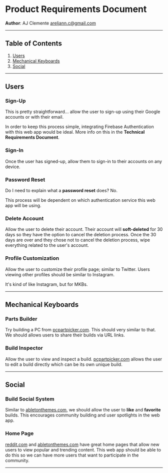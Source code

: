 # Product Requirements Document

**Author**: AJ Clemente <areljann.c@gmail.com>

---

## Table of Contents

1. [Users](#users)
2. [Mechanical Keyboards](#mechanical-keyboards)
3. [Social](#social)

---

## Users

### Sign-Up

This is pretty straightforward... allow the user to sign-up using their Google accounts or with their email.

In order to keep this process simple, integrating Firebase Authentication with this web app would be ideal. More info on this in the **Technical Requirements Document**.

### Sign-In

Once the user has signed-up, allow them to sign-in to their accounts on any device.

### Password Reset

Do I need to explain what a **password reset** does? No.

This process will be dependent on which authentication service this web app will be using.

### Delete Account

Allow the user to delete their account. Their account will **soft-deleted** for 30 days so they have the option to cancel the deletion process. Once the 30 days are over and they chose not to cancel the deletion process, wipe everything related to the user's account.

### Profile Customization

Allow the user to customize their profile page; similar to Twitter. Users viewing other profiles should be similar to Instagram.

It's kind of like Instagram, but for MKBs.

---

## Mechanical Keyboards

### Parts Builder

Try building a PC from [pcpartpicker.com](https://pcpartpicker.com). This should very similar to that. We should allows users to share their builds via URL links.

### Build Inspector

Allow the user to view and inspect a build. [pcpartpicker.com](https://pcpartpicker.com) allows the user to edit a build directly which can be its own unique build.

---

## Social

### Build Social System

Similar to [abletonthemes.com](https://www.abletonthemes.com/), we should allow the user to **like** and **favorite** builds. This encourages community building and user spotlights in the web app.

### Home Page

[reddit.com](https://reddit.com) and [abletonthemes.com](https://www.abletonthemes.com/) have great home pages that allow new users to view popular and trending content. This web app should be able to do this so we can have more users that want to participate in the community.

---
